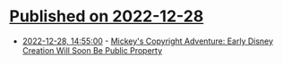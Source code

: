 # [Published on 2022-12-28](index.md)

* [2022-12-28, 14:55:00](https://slashdot.org/story/22/12/28/1455209/mickeys-copyright-adventure-early-disney-creation-will-soon-be-public-property?utm_source=rss1.0mainlinkanon&utm_medium=feed) - [Mickey's Copyright Adventure: Early Disney Creation Will Soon Be Public Property](https://slashdot.org/story/22/12/28/1455209/mickeys-copyright-adventure-early-disney-creation-will-soon-be-public-property?utm_source=rss1.0mainlinkanon&utm_medium=feed)

